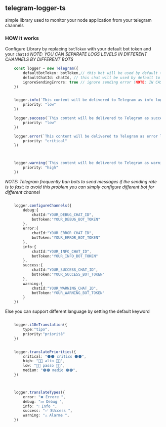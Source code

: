 ## **telegram-logger-ts**

simple library used to monitor your node application from your telegram channels



### HOW it works


Configure Library by replacing `botToken` with your default bot token and your `chatId`
*NOTE: YOU CAN SEPARATE LOGS LEVELS IN DIFFERENT CHANNELS BY DIFFERENT BOTS*
```typescript
    const logger = new Telegram({
        defaultBotToken: botToken,// this bot will be used by default to send logs for channels with out configuration
        defaultChatId: chatId, // this chat will be used by default to send logs for channels with out configuration
        ignoreSendingErrors: true // ignore sending error (NOTE: IN CASE OF ERROR FROM TELEGRAM THE MESSAGE WILL BE IGNORED)
    })


    logger.info(`This content will be delivered to Telegram as info log`, {
        priority: "low"
    })

    logger.success(`This content will be delivered to Telegram as success log`, {
        priority: "low"
    })

    logger.error(`This content will be delivered to Telegram as error log`, {
        priority: "critical"
    })



    logger.warning(`This content will be delivered to Telegram as warning log`, {
        priority: "high"
    })

```
*NOTE: Telegram frequently ban bots to send messages if the sending rate is to fast; to avoid this problem you can simply configure different bot for different channel*

```typescript

    logger.configureChannels({
        debug:{
            chatId:"YOUR_DEBUG_CHAT_ID",
            botToken:"YOUR_DEBUG_BOT_TOKEN"
        },
        error:{
            chatId:"YOUR_ERROR_CHAT_ID",
            botToken:"YOUR_ERROR_BOT_TOKEN"
        },
        info:{
            chatId:"YOUR_INFO_CHAT_ID",
            botToken:"YOUR_INFO_BOT_TOKEN"
        },
        success:{
            chatId:"YOUR_SUCCESS_CHAT_ID",
            botToken:"YOUR_SUCCESS_BOT_TOKEN"
        },
        warning:{
            chatId:"YOUR_WARNING_CHAT_ID",
            botToken:"YOUR_WARNING_BOT_TOKEN"
        }
    })

```

Else you can support different language by setting the default keyword

```typescript

    logger.i18nTranslation({
        type:"tipo",
        priority:"priorità"
    })


    logger.translatePriorities({
        critical: "⚫️⚫️ critico ⚫️⚫️",
        high: "🔴🔴 alto 🔴🔴",
        low: "🔵🔵 passo 🔵🔵",
        medium: "🟠🟠 medio 🟠🟠",
    })



    logger.translateTypes({
        error: "❌ Errore ",
        debug: "💤 Debug ",
        info: "❕ Info ",
        success: "✅ SUccess ",
        warning: "⚠️ Alarme ",
    })



```

